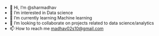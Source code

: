 - 👋 Hi, I’m @sharmadhav
- 👀 I’m interested in Data science
- 🌱 I’m currently learning Machine learning
- 💞️ I’m looking to collaborate on projects related to data science/analytics
- 📫 How to reach me madhav02s10@gmail.com

<!---
sharmadhav/sharmadhav is a ✨ special ✨ repository because its `README.md` (this file) appears on your GitHub profile.
You can click the Preview link to take a look at your changes.
--->
